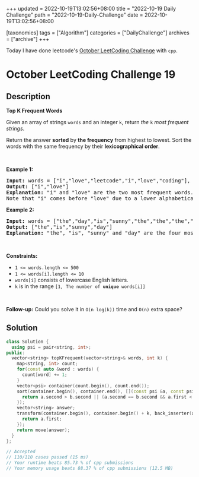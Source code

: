 +++
updated = 2022-10-19T13:02:56+08:00
title = "2022-10-19 Daily Challenge"
path = "2022-10-19-Daily-Challenge"
date = 2022-10-19T13:02:56+08:00

[taxonomies]
tags = ["Algorithm"]
categories = ["DailyChallenge"]
archives = ["archive"]
+++

Today I have done leetcode's [October LeetCoding Challenge](https://leetcode.com/problems/top-k-frequent-words/) with `cpp`.

<!-- more -->

# October LeetCoding Challenge 19

## Description

**Top K Frequent Words**

<p>Given an array of strings <code>words</code> and an integer <code>k</code>, return <em>the </em><code>k</code><em> most frequent strings</em>.</p>

<p>Return the answer <strong>sorted</strong> by <strong>the frequency</strong> from highest to lowest. Sort the words with the same frequency by their <strong>lexicographical order</strong>.</p>

<p>&nbsp;</p>
<p><strong class="example">Example 1:</strong></p>

<pre>
<strong>Input:</strong> words = [&quot;i&quot;,&quot;love&quot;,&quot;leetcode&quot;,&quot;i&quot;,&quot;love&quot;,&quot;coding&quot;], k = 2
<strong>Output:</strong> [&quot;i&quot;,&quot;love&quot;]
<strong>Explanation:</strong> &quot;i&quot; and &quot;love&quot; are the two most frequent words.
Note that &quot;i&quot; comes before &quot;love&quot; due to a lower alphabetical order.
</pre>

<p><strong class="example">Example 2:</strong></p>

<pre>
<strong>Input:</strong> words = [&quot;the&quot;,&quot;day&quot;,&quot;is&quot;,&quot;sunny&quot;,&quot;the&quot;,&quot;the&quot;,&quot;the&quot;,&quot;sunny&quot;,&quot;is&quot;,&quot;is&quot;], k = 4
<strong>Output:</strong> [&quot;the&quot;,&quot;is&quot;,&quot;sunny&quot;,&quot;day&quot;]
<strong>Explanation:</strong> &quot;the&quot;, &quot;is&quot;, &quot;sunny&quot; and &quot;day&quot; are the four most frequent words, with the number of occurrence being 4, 3, 2 and 1 respectively.
</pre>

<p>&nbsp;</p>
<p><strong>Constraints:</strong></p>

<ul>
	<li><code>1 &lt;= words.length &lt;= 500</code></li>
	<li><code>1 &lt;= words[i].length &lt;= 10</code></li>
	<li><code>words[i]</code> consists of lowercase English letters.</li>
	<li><code>k</code> is in the range <code>[1, The number of <strong>unique</strong> words[i]]</code></li>
</ul>

<p>&nbsp;</p>
<p><strong>Follow-up:</strong> Could you solve it in <code>O(n log(k))</code> time and <code>O(n)</code> extra space?</p>


## Solution

``` cpp
class Solution {
  using psi = pair<string, int>;
public:
  vector<string> topKFrequent(vector<string>& words, int k) {
    map<string, int> count;
    for(const auto &word : words) {
      count[word] += 1;
    }
    vector<psi> container(count.begin(), count.end());
    sort(container.begin(), container.end(), [](const psi &a, const psi &b) {
      return a.second > b.second || (a.second == b.second && a.first < b.first);
    });
    vector<string> answer;
    transform(container.begin(), container.begin() + k, back_inserter(answer), [](const psi &a) {
      return a.first;
    });
    return move(answer);
  }
};

// Accepted
// 110/110 cases passed (15 ms)
// Your runtime beats 85.73 % of cpp submissions
// Your memory usage beats 88.37 % of cpp submissions (12.5 MB)
```
